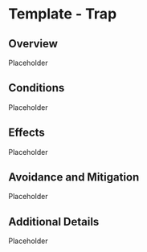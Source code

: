 # Template - Trap

## Overview

Placeholder

## Conditions

Placeholder

## Effects

Placeholder

## Avoidance and Mitigation

Placeholder

## Additional Details

Placeholder